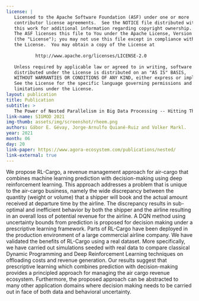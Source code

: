 ```yaml
---
license: |
   Licensed to the Apache Software Foundation (ASF) under one or more
   contributor license agreements.  See the NOTICE file distributed with
   this work for additional information regarding copyright ownership.
   The ASF licenses this file to You under the Apache License, Version 2.0
   (the "License"); you may not use this file except in compliance with
   the License.  You may obtain a copy of the License at
   
           http://www.apache.org/licenses/LICENSE-2.0
   
   Unless required by applicable law or agreed to in writing, software
   distributed under the License is distributed on an "AS IS" BASIS,
   WITHOUT WARRANTIES OR CONDITIONS OF ANY KIND, either express or implied.
   See the License for the specific language governing permissions and
   limitations under the License.
layout: publication
title: Publication
subtitle: >
   The Power of Nested Parallelism in Big Data Processing -- Hitting Three Flies with One Slap
link-name: SIGMOD 2021
img-thumb: assets/img/screenshot/rheem.png
authors: Gábor E. Gévay, Jorge-Arnulfo Quiané-Ruiz and Volker Markl.
year: 2021
month: 06
day: 20
link-paper: https://www.agora-ecosystem.com/publications/nested/
link-external: true
---
```


We propose RL-Cargo, a revenue management approach for air-cargo that combines machine learning prediction with decision-making using deep reinforcement learning. This approach addresses a problem that is unique to the air-cargo business, namely the wide discrepancy between the quantity (weight or volume) that a shipper will book and the actual amount received at departure time by the airline. The discrepancy results in sub-optimal and inefficient behavior by both the shipper and the airline resulting in an overall loss of potential revenue for the airline. A DQN method using uncertainty bounds from prediction is proposed for decision making under a prescriptive learning framework. Parts of RL-Cargo have been deployed in the production environment of a large commercial airline company. We have validated the benefits of RL-Cargo using a real dataset. More specifically, we have carried out simulations seeded with real data to compare classical Dynamic Programming and Deep Reinforcement Learning techniques on offloading costs and revenue generation. Our results suggest that prescriptive learning which combines prediction with decision-making provides a principled approach for managing the air cargo revenue ecosystem. Furthermore, the proposed approach can be abstracted to many other application domains where decision making needs to be carried out in face of both data and behavioral uncertainty.
